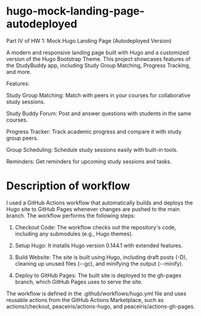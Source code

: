 # hugo-mock-landing-page-autodeployed 
Part IV of HW 1: Mock Hugo Landing Page (Autodeployed Version)

A modern and responsive landing page built with Hugo and a customized version of the Hugo Bootstrap Theme. This project showcases features of the StudyBuddy app, including Study Group Matching, Progress Tracking, and more.

Features:

Study Group Matching: Match with peers in your courses for collaborative study sessions.

Study Buddy Forum: Post and answer questions with students in the same courses.

Progress Tracker: Track academic progress and compare it with study group peers.

Group Scheduling: Schedule study sessions easily with built-in tools.

Reminders: Get reminders for upcoming study sessions and tasks.

# Description of workflow 

I used a GitHub Actions workflow that automatically builds and deploys the Hugo site to GitHub Pages whenever changes are pushed to the main branch. The workflow performs the following steps:

1. Checkout Code: The workflow checks out the repository's code, including any submodules (e.g., Hugo themes).

2. Setup Hugo: It installs Hugo version 0.144.1 with extended features.

3. Build Website: The site is built using Hugo, including draft posts (-D), cleaning up unused files (--gc), and minifying the output (--minify).

4. Deploy to GitHub Pages: The built site is deployed to the gh-pages branch, which GitHub Pages uses to serve the site.

The workflow is defined in the .github/workflows/hugo.yml file and uses reusable actions from the GitHub Actions Marketplace, such as actions/checkout, peaceiris/actions-hugo, and peaceiris/actions-gh-pages.

